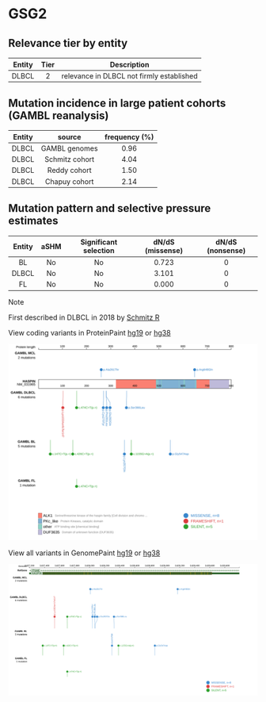 # GSG2

## Relevance tier by entity

|Entity|Tier|Description                              |
|:------:|:----:|-----------------------------------------|
|DLBCL |2   |relevance in DLBCL not firmly established|

## Mutation incidence in large patient cohorts (GAMBL reanalysis)

|Entity|source        |frequency (%)|
|:------:|:--------------:|:-------------:|
|DLBCL |GAMBL genomes |0.96         |
|DLBCL |Schmitz cohort|4.04         |
|DLBCL |Reddy cohort  |1.50         |
|DLBCL |Chapuy cohort |2.14         |

## Mutation pattern and selective pressure estimates

|Entity|aSHM|Significant selection|dN/dS (missense)|dN/dS (nonsense)|
|:------:|:----:|:---------------------:|:----------------:|:----------------:|
|BL    |No  |No                   |0.723           |0               |
|DLBCL |No  |No                   |3.101           |0               |
|FL    |No  |No                   |0.000           |0               |


> [!NOTE]
> First described in DLBCL in 2018 by [Schmitz R](https://pubmed.ncbi.nlm.nih.gov/29641966)


View coding variants in ProteinPaint [hg19](https://morinlab.github.io/LLMPP/GAMBL/GSG2_protein.html)  or [hg38](https://morinlab.github.io/LLMPP/GAMBL/GSG2_protein_hg38.html)

![image](images/proteinpaint/GSG2_NM_031965.svg)

View all variants in GenomePaint [hg19](https://morinlab.github.io/LLMPP/GAMBL/GSG2.html)  or [hg38](https://morinlab.github.io/LLMPP/GAMBL/GSG2_hg38.html)

![image](images/proteinpaint/GSG2.svg)
